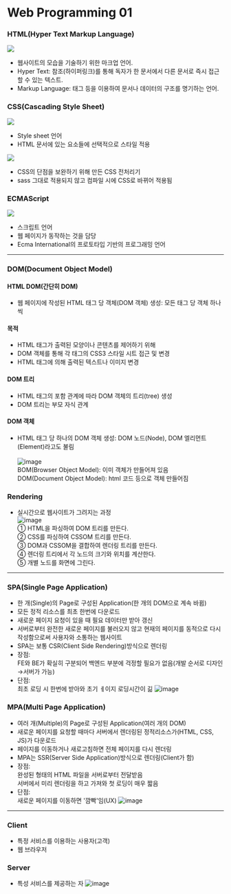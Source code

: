 # Web Programming 01

### HTML(Hyper Text Markup Language)
<a href="https://www.investopedia.com/terms/h/html.asp" target="_blank"> <img src="https://img.shields.io/badge/HTML-3366CC?style=for-the-badge&logo=htmx&logoColor=FFFFFF"/> </a>
- 웹사이트의 모습을 기술하기 위한 마크업 언어.
- Hyper Text: 참조(하이퍼링크)를 통해 독자가 한 문서에서 다른 문서로 즉시 접근할 수 있는 텍스트.
- Markup Language: 태그 등을 이용하여 문서나 데이터의 구조를 명기하는 언어.</br>

### CSS(Cascading Style Sheet)
<a href="https://developer.mozilla.org/ko/docs/Learn/Getting_started_with_the_web/CSS_basics" target="_blank"> <img src="https://img.shields.io/badge/CSS-1572B6?style=for-the-badge&logo=CSS3&logoColor=FFFFFF"/> </a>
- Style sheet 언어
- HTML 문서에 있는 요소들에 선택적으로 스타일 적용</br>

<a href="https://sass-lang.com/" target="_blank"> <img src="https://img.shields.io/badge/sass-CC6699?style=for-the-badge&logo=Sass&logoColor=FFFFFF"/> </a>
- CSS의 단점을 보완하기 위해 만든 CSS 전처리기
- sass 그대로 적용되지 않고 컴파일 시에 CSS로 바뀌어 적용됨</br>

### ECMAScript
<a href="https://velog.io/@kapuist/JavaScript-vs-ECMAscript" target="_blank"> <img src="https://img.shields.io/badge/JavaScript-F7DF1E?style=for-the-badge&logo=JavaScript&logoColor=000000"/> </a>
- 스크립트 언어
- 웹 페이지가 동작하는 것을 담당
- Ecma International의 프로토타입 기반의 프로그래밍 언어</br>

---

### DOM(Document Object Model)
#### HTML DOM(간단히 DOM)
- 웹 페이지에 작성된 HTML 태그 당 객체(DOM 객체) 생성: 모든 태그 당 객체 하나씩
#### 목적
- HTML 태그가 출력된 모양이나 콘텐츠를 제어하기 위해
- DOM 객체를 통해 각 태그의 CSS3 스타일 시트 접근 및 변경
- HTML 태그에 의해 출력된 텍스트나 이미지 변경
#### DOM 트리
- HTML 태그의 포함 관계에 따라 DOM 객체의 트리(tree) 생성
- DOM 트리는 부모 자식 관계
#### DOM 객체
- HTML 태그 당 하나의 DOM 객체 생성: DOM 노드(Node), DOM 엘리먼트(Element)라고도 불림</br></br>
![image](https://github.com/Gnyo/React/assets/102850495/31907f22-19f0-4bf8-822f-686ccabd4c44)</br>
    BOM(Browser Object Model): 이미 객체가 만들어져 있음</br>
    DOM(Document Object Model): html 코드 등으로 객체 만들어짐</br>
### Rendering
- 실시간으로 웹사이트가 그려지는 과정</br>
![image](https://github.com/Gnyo/React/assets/102850495/d29600ed-e2e9-4cbd-ac52-17b14d2ae39c)</br>
    ① HTML을 파싱하여 DOM 트리를 만든다.</br>
    ② CSS를 파싱하여 CSSOM 트리를 만든다.</br>
    ③ DOM과 CSSOM을 결합하여 렌더링 트리를 만든다.</br>
    ④ 렌더링 트리에서 각 노드의 크기와 위치를 계산한다.</br>
    ⑤ 개별 노드를 화면에 그린다.</br>

---

### SPA(Single Page Application)
- 한 개(Single)의 Page로 구성된 Application(한 개의 DOM으로 계속 바뀜)
- 모든 정적 리소스를 최초 한번에 다운로드
- 새로운 페이지 요청이 있을 때 필요 데이터만 받아 갱신
- 서버로부터 완전한 새로운 페이지를 불러오지 않고 현재의 페이지를 동적으로 다시 작성함으로써
사용자와 소통하는 웹사이트
- SPA는 보통 CSR(Client Side Rendering)방식으로 렌더링
- 장점:</br>
FE와 BE가 확실히 구분되어 백엔드 부분에 걱정할 필요가 없음(개발 순서로 디자인→서버가 가능)
- 단점:</br>
최초 로딩 시 한번에 받아와 초기 ㅔ이지 로딩시간이 긺
![image](https://github.com/Gnyo/React/assets/102850495/1fe7278b-8692-499c-8a69-a4a9a2778b6c)


### MPA(Multi Page Application)
- 여러 개(Multiple)의 Page로 구성된 Application(여러 개의 DOM)
- 새로운 페이지를 요청할 때마다 서버에서 렌더링된 정적리소스가(HTML, CSS, JS)가 다운로드
- 페이지를 이동하거나 새로고침하면 전체 페이지를 다시 렌더링
- MPA는 SSR(Server Side Application)방식으로 렌더링(Client가 함)
- 장점:</br>
  완성된 형태의 HTML 파일을 서버로부터 전달받음</br>
서버에서 미리 렌더링을 하고 가져와 첫 로딩이 매우 짧음
- 단점:</br>
새로운 페이지를 이동하면 '깜빡'임(UX)
![image](https://github.com/Gnyo/React/assets/102850495/ae861cd2-5280-4a22-b0f6-3d8600eb4967)

---

### Client
- 특정 서비스를 이용하는 사용자(고객)
- 웹 브라우저

### Server
- 특성 서비스를 제공하는 자
![image](https://github.com/Gnyo/React/assets/102850495/7fed13d7-e048-430a-bfd4-eb760da6e0cf)
